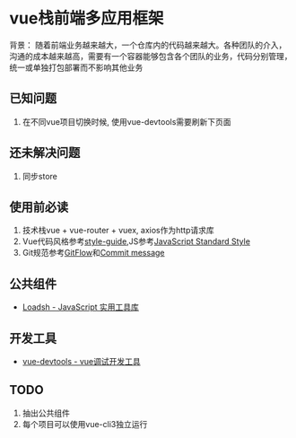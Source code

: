 # vue栈前端多应用框架
背景：
随着前端业务越来越大，一个仓库内的代码越来越大。各种团队的介入，沟通的成本越来越高，需要有一个容器能够包含各个团队的业务，代码分别管理，统一或单独打包部署而不影响其他业务

## 已知问题
1. 在不同vue项目切换时候, 使用vue-devtools需要刷新下页面

## 还未解决问题
1. 同步store

## 使用前必读
1. 技术栈vue + vue-router + vuex, axios作为http请求库
2. Vue代码风格参考[style-guide](https://vuefe.cn/v2/style-guide/),JS参考[JavaScript Standard Style](https://standardjs.com/rules-zhcn.html)
3. Git规范参考[GitFlow](https://www.cnblogs.com/lcngu/p/5770288.html)和[Commit message](http://www.ruanyifeng.com/blog/2016/01/commit_message_change_log.html)

## 公共组件
- [Loadsh - JavaScript 实用工具库](https://www.lodashjs.com/)

## 开发工具
- [vue-devtools - vue调试开发工具](https://github.com/vuejs/vue-devtools)

## TODO
1. 抽出公共组件
2. 每个项目可以使用vue-cli3独立运行
